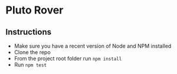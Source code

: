 # Pluto Rover

## Instructions

- Make sure you have a recent version of Node and NPM installed
- Clone the repo
- From the project root folder run `npm install`
- Run `npm test`